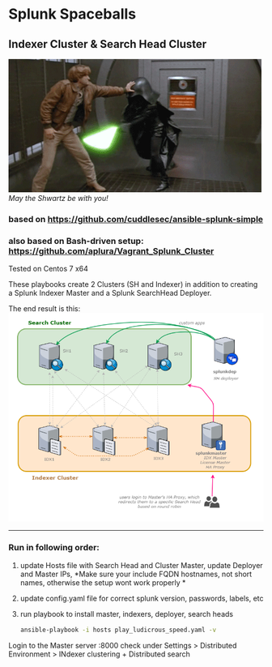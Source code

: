 

# Splunk Spaceballs
## Indexer Cluster & Search Head Cluster

![spaceballs](spaceballs.gif)
*May the Shwartz be with you!*

### based on https://github.com/cuddlesec/ansible-splunk-simple
### also based on Bash-driven setup:   https://github.com/aplura/Vagrant_Splunk_Cluster

Tested on Centos 7 x64

These playbooks create 2 Clusters (SH and Indexer) in addition to creating a Splunk Indexer Master and a Splunk SearchHead Deployer. 

The end result is this:
![chart](Splunk_cluster.png)

---
### Run in following order:
1. update Hosts file with Search Head and Cluster Master, update Deployer and Master IPs, 
   *Make sure your include FQDN hostnames, not short names, otherwise the setup wont work properly *

1. update config.yaml file for correct splunk version, passwords, labels, etc
  
1. run playbook to install master, indexers, deployer, search heads  
    ```bash 
    ansible-playbook -i hosts play_ludicrous_speed.yaml -v
    ```

Login to the Master server <master ip>:8000
check under Settings > Distributed Environment > INdexer clustering + Distributed search
